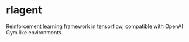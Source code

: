 # rlagent
Reinforcement learning framework in tensorflow, compatible with OpenAI Gym like environments. 
